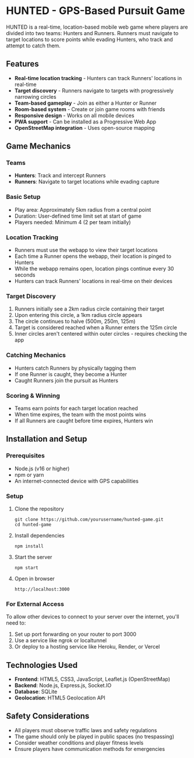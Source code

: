 # HUNTED - GPS-Based Pursuit Game

HUNTED is a real-time, location-based mobile web game where players are divided into two teams: Hunters and Runners. Runners must navigate to target locations to score points while evading Hunters, who track and attempt to catch them.

## Features

- **Real-time location tracking** - Hunters can track Runners' locations in real-time
- **Target discovery** - Runners navigate to targets with progressively narrowing circles
- **Team-based gameplay** - Join as either a Hunter or Runner
- **Room-based system** - Create or join game rooms with friends
- **Responsive design** - Works on all mobile devices
- **PWA support** - Can be installed as a Progressive Web App
- **OpenStreetMap integration** - Uses open-source mapping

## Game Mechanics

### Teams

- **Hunters**: Track and intercept Runners
- **Runners**: Navigate to target locations while evading capture

### Basic Setup

- Play area: Approximately 5km radius from a central point
- Duration: User-defined time limit set at start of game
- Players needed: Minimum 4 (2 per team initially)

### Location Tracking

- Runners must use the webapp to view their target locations
- Each time a Runner opens the webapp, their location is pinged to Hunters
- While the webapp remains open, location pings continue every 30 seconds
- Hunters can track Runners' locations in real-time on their devices

### Target Discovery

1. Runners initially see a 2km radius circle containing their target
2. Upon entering this circle, a 1km radius circle appears
3. The circle continues to halve (500m, 250m, 125m)
4. Target is considered reached when a Runner enters the 125m circle
5. Inner circles aren't centered within outer circles - requires checking the app

### Catching Mechanics

- Hunters catch Runners by physically tagging them
- If one Runner is caught, they become a Hunter
- Caught Runners join the pursuit as Hunters

### Scoring & Winning

- Teams earn points for each target location reached
- When time expires, the team with the most points wins
- If all Runners are caught before time expires, Hunters win

## Installation and Setup

### Prerequisites

- Node.js (v16 or higher)
- npm or yarn
- An internet-connected device with GPS capabilities

### Setup

1. Clone the repository

   ```
   git clone https://github.com/yourusername/hunted-game.git
   cd hunted-game
   ```

2. Install dependencies

   ```
   npm install
   ```

3. Start the server

   ```
   npm start
   ```

4. Open in browser
   ```
   http://localhost:3000
   ```

### For External Access

To allow other devices to connect to your server over the internet, you'll need to:

1. Set up port forwarding on your router to port 3000
2. Use a service like ngrok or localtunnel
3. Or deploy to a hosting service like Heroku, Render, or Vercel

## Technologies Used

- **Frontend**: HTML5, CSS3, JavaScript, Leaflet.js (OpenStreetMap)
- **Backend**: Node.js, Express.js, Socket.IO
- **Database**: SQLite
- **Geolocation**: HTML5 Geolocation API

## Safety Considerations

- All players must observe traffic laws and safety regulations
- The game should only be played in public spaces (no trespassing)
- Consider weather conditions and player fitness levels
- Ensure players have communication methods for emergencies
